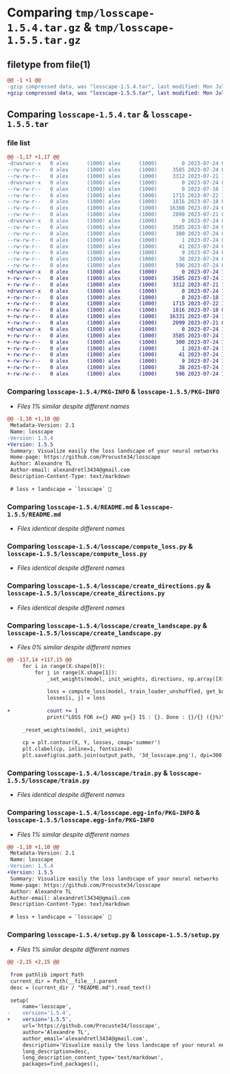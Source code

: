# Comparing `tmp/losscape-1.5.4.tar.gz` & `tmp/losscape-1.5.5.tar.gz`

## filetype from file(1)

```diff
@@ -1 +1 @@
-gzip compressed data, was "losscape-1.5.4.tar", last modified: Mon Jul 24 09:03:04 2023, max compression
+gzip compressed data, was "losscape-1.5.5.tar", last modified: Mon Jul 24 10:21:43 2023, max compression
```

## Comparing `losscape-1.5.4.tar` & `losscape-1.5.5.tar`

### file list

```diff
@@ -1,17 +1,17 @@
-drwxrwxr-x   0 alex      (1000) alex      (1000)        0 2023-07-24 09:03:04.167255 losscape-1.5.4/
--rw-rw-r--   0 alex      (1000) alex      (1000)     3585 2023-07-24 09:03:04.167255 losscape-1.5.4/PKG-INFO
--rw-rw-r--   0 alex      (1000) alex      (1000)     3312 2023-07-21 13:44:05.000000 losscape-1.5.4/README.md
-drwxrwxr-x   0 alex      (1000) alex      (1000)        0 2023-07-24 09:03:04.167255 losscape-1.5.4/losscape/
--rw-rw-r--   0 alex      (1000) alex      (1000)        0 2023-07-18 12:39:49.000000 losscape-1.5.4/losscape/__init__.py
--rw-rw-r--   0 alex      (1000) alex      (1000)     1715 2023-07-22 18:00:07.000000 losscape-1.5.4/losscape/compute_loss.py
--rw-rw-r--   0 alex      (1000) alex      (1000)     1816 2023-07-18 09:41:21.000000 losscape-1.5.4/losscape/create_directions.py
--rw-rw-r--   0 alex      (1000) alex      (1000)    16308 2023-07-24 09:02:47.000000 losscape-1.5.4/losscape/create_landscape.py
--rw-rw-r--   0 alex      (1000) alex      (1000)     2099 2023-07-21 07:07:54.000000 losscape-1.5.4/losscape/train.py
-drwxrwxr-x   0 alex      (1000) alex      (1000)        0 2023-07-24 09:03:04.167255 losscape-1.5.4/losscape.egg-info/
--rw-rw-r--   0 alex      (1000) alex      (1000)     3585 2023-07-24 09:03:04.000000 losscape-1.5.4/losscape.egg-info/PKG-INFO
--rw-rw-r--   0 alex      (1000) alex      (1000)      300 2023-07-24 09:03:04.000000 losscape-1.5.4/losscape.egg-info/SOURCES.txt
--rw-rw-r--   0 alex      (1000) alex      (1000)        1 2023-07-24 09:03:04.000000 losscape-1.5.4/losscape.egg-info/dependency_links.txt
--rw-rw-r--   0 alex      (1000) alex      (1000)       41 2023-07-24 09:03:04.000000 losscape-1.5.4/losscape.egg-info/requires.txt
--rw-rw-r--   0 alex      (1000) alex      (1000)        9 2023-07-24 09:03:04.000000 losscape-1.5.4/losscape.egg-info/top_level.txt
--rw-rw-r--   0 alex      (1000) alex      (1000)       38 2023-07-24 09:03:04.167255 losscape-1.5.4/setup.cfg
--rw-rw-r--   0 alex      (1000) alex      (1000)      596 2023-07-24 09:02:58.000000 losscape-1.5.4/setup.py
+drwxrwxr-x   0 alex      (1000) alex      (1000)        0 2023-07-24 10:21:43.794081 losscape-1.5.5/
+-rw-rw-r--   0 alex      (1000) alex      (1000)     3585 2023-07-24 10:21:43.794081 losscape-1.5.5/PKG-INFO
+-rw-rw-r--   0 alex      (1000) alex      (1000)     3312 2023-07-21 13:44:05.000000 losscape-1.5.5/README.md
+drwxrwxr-x   0 alex      (1000) alex      (1000)        0 2023-07-24 10:21:43.794081 losscape-1.5.5/losscape/
+-rw-rw-r--   0 alex      (1000) alex      (1000)        0 2023-07-18 12:39:49.000000 losscape-1.5.5/losscape/__init__.py
+-rw-rw-r--   0 alex      (1000) alex      (1000)     1715 2023-07-22 18:00:07.000000 losscape-1.5.5/losscape/compute_loss.py
+-rw-rw-r--   0 alex      (1000) alex      (1000)     1816 2023-07-18 09:41:21.000000 losscape-1.5.5/losscape/create_directions.py
+-rw-rw-r--   0 alex      (1000) alex      (1000)    16331 2023-07-24 10:21:25.000000 losscape-1.5.5/losscape/create_landscape.py
+-rw-rw-r--   0 alex      (1000) alex      (1000)     2099 2023-07-21 07:07:54.000000 losscape-1.5.5/losscape/train.py
+drwxrwxr-x   0 alex      (1000) alex      (1000)        0 2023-07-24 10:21:43.794081 losscape-1.5.5/losscape.egg-info/
+-rw-rw-r--   0 alex      (1000) alex      (1000)     3585 2023-07-24 10:21:43.000000 losscape-1.5.5/losscape.egg-info/PKG-INFO
+-rw-rw-r--   0 alex      (1000) alex      (1000)      300 2023-07-24 10:21:43.000000 losscape-1.5.5/losscape.egg-info/SOURCES.txt
+-rw-rw-r--   0 alex      (1000) alex      (1000)        1 2023-07-24 10:21:43.000000 losscape-1.5.5/losscape.egg-info/dependency_links.txt
+-rw-rw-r--   0 alex      (1000) alex      (1000)       41 2023-07-24 10:21:43.000000 losscape-1.5.5/losscape.egg-info/requires.txt
+-rw-rw-r--   0 alex      (1000) alex      (1000)        9 2023-07-24 10:21:43.000000 losscape-1.5.5/losscape.egg-info/top_level.txt
+-rw-rw-r--   0 alex      (1000) alex      (1000)       38 2023-07-24 10:21:43.794081 losscape-1.5.5/setup.cfg
+-rw-rw-r--   0 alex      (1000) alex      (1000)      596 2023-07-24 10:21:40.000000 losscape-1.5.5/setup.py
```

### Comparing `losscape-1.5.4/PKG-INFO` & `losscape-1.5.5/PKG-INFO`

 * *Files 1% similar despite different names*

```diff
@@ -1,10 +1,10 @@
 Metadata-Version: 2.1
 Name: losscape
-Version: 1.5.4
+Version: 1.5.5
 Summary: Visualize easily the loss landscape of your neural networks
 Home-page: https://github.com/Procuste34/losscape
 Author: Alexandre TL
 Author-email: alexandretl3434@gmail.com
 Description-Content-Type: text/markdown
 
 # loss + landscape = `losscape` 🌄
```

### Comparing `losscape-1.5.4/README.md` & `losscape-1.5.5/README.md`

 * *Files identical despite different names*

### Comparing `losscape-1.5.4/losscape/compute_loss.py` & `losscape-1.5.5/losscape/compute_loss.py`

 * *Files identical despite different names*

### Comparing `losscape-1.5.4/losscape/create_directions.py` & `losscape-1.5.5/losscape/create_directions.py`

 * *Files identical despite different names*

### Comparing `losscape-1.5.4/losscape/create_landscape.py` & `losscape-1.5.5/losscape/create_landscape.py`

 * *Files 0% similar despite different names*

```diff
@@ -117,14 +117,15 @@
     for i in range(X.shape[0]):
         for j in range(X.shape[1]):
             _set_weights(model, init_weights, directions, np.array([X[i, j], Y[i, j]]))
 
             loss = compute_loss(model, train_loader_unshuffled, get_batch, criterion, num_batches)
             losses[i, j] = loss
 
+            count += 1
             print("LOSS FOR x={} AND y={} IS : {}. Done : {}/{} ({}%)".format(X[i, j], Y[i, j], loss, count, total, count/total*100.))
 
     _reset_weights(model, init_weights)
 
     cp = plt.contour(X, Y, losses, cmap='summer')
     plt.clabel(cp, inline=1, fontsize=8)
     plt.savefig(os.path.join(output_path, '3d_losscape.png'), dpi=300)
```

### Comparing `losscape-1.5.4/losscape/train.py` & `losscape-1.5.5/losscape/train.py`

 * *Files identical despite different names*

### Comparing `losscape-1.5.4/losscape.egg-info/PKG-INFO` & `losscape-1.5.5/losscape.egg-info/PKG-INFO`

 * *Files 1% similar despite different names*

```diff
@@ -1,10 +1,10 @@
 Metadata-Version: 2.1
 Name: losscape
-Version: 1.5.4
+Version: 1.5.5
 Summary: Visualize easily the loss landscape of your neural networks
 Home-page: https://github.com/Procuste34/losscape
 Author: Alexandre TL
 Author-email: alexandretl3434@gmail.com
 Description-Content-Type: text/markdown
 
 # loss + landscape = `losscape` 🌄
```

### Comparing `losscape-1.5.4/setup.py` & `losscape-1.5.5/setup.py`

 * *Files 1% similar despite different names*

```diff
@@ -2,15 +2,15 @@
 
 from pathlib import Path
 current_dir = Path(__file__).parent
 desc = (current_dir / "README.md").read_text()
 
 setup(
     name='losscape',
-    version='1.5.4',
+    version='1.5.5',
     url='https://github.com/Procuste34/losscape',
     author='Alexandre TL',
     author_email='alexandretl3434@gmail.com',
     description='Visualize easily the loss landscape of your neural networks',
     long_description=desc,
     long_description_content_type='text/markdown',
     packages=find_packages(),
```

